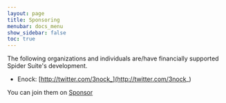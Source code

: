 ```yaml
---
layout: page
title: Sponsoring
menubar: docs_menu
show_sidebar: false
toc: true
---
```


The following organizations and individuals are/have financially supported Spider Suite's development.

* Enock: [http://twitter.com/3nock_](http://twitter.com/3nock_)

You can join them on [Sponsor](https://github.com/3nock/SpiderSuite/blob/main/SPONSOR.md)